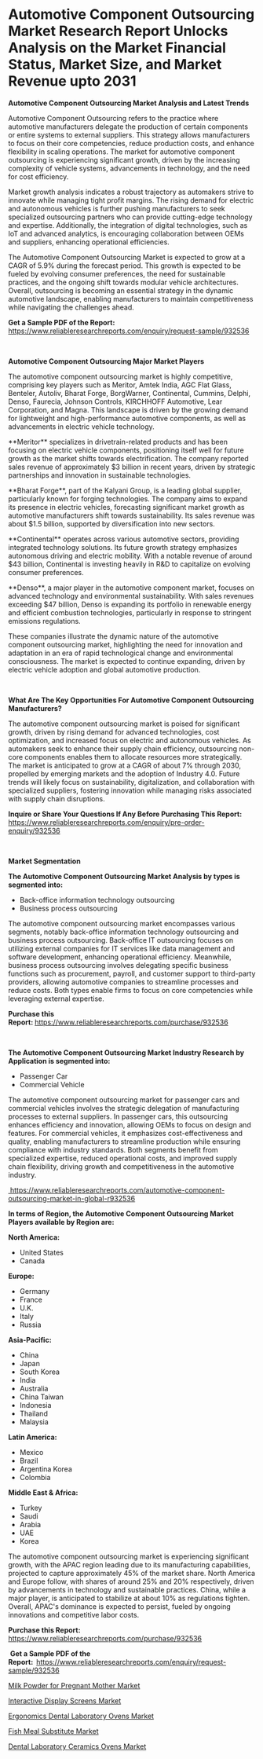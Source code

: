 <p><h1>Automotive Component Outsourcing Market Research Report Unlocks Analysis on the Market Financial Status, Market Size, and Market Revenue upto 2031</h1></p><p><strong>Automotive Component Outsourcing Market Analysis and Latest Trends</strong></p>
<p><p>Automotive Component Outsourcing refers to the practice where automotive manufacturers delegate the production of certain components or entire systems to external suppliers. This strategy allows manufacturers to focus on their core competencies, reduce production costs, and enhance flexibility in scaling operations. The market for automotive component outsourcing is experiencing significant growth, driven by the increasing complexity of vehicle systems, advancements in technology, and the need for cost efficiency.</p><p>Market growth analysis indicates a robust trajectory as automakers strive to innovate while managing tight profit margins. The rising demand for electric and autonomous vehicles is further pushing manufacturers to seek specialized outsourcing partners who can provide cutting-edge technology and expertise. Additionally, the integration of digital technologies, such as IoT and advanced analytics, is encouraging collaboration between OEMs and suppliers, enhancing operational efficiencies.</p><p>The Automotive Component Outsourcing Market is expected to grow at a CAGR of 5.9% during the forecast period. This growth is expected to be fueled by evolving consumer preferences, the need for sustainable practices, and the ongoing shift towards modular vehicle architectures. Overall, outsourcing is becoming an essential strategy in the dynamic automotive landscape, enabling manufacturers to maintain competitiveness while navigating the challenges ahead.</p></p>
<p><strong>Get a Sample PDF of the Report:&nbsp;</strong> <a href="https://www.reliableresearchreports.com/enquiry/request-sample/932536?utm_campaign=120&utm_medium=2&utm_source=Github&utm_content=ia&utm_term=02122024&utm_id=automotive-component-outsourcing">https://www.reliableresearchreports.com/enquiry/request-sample/932536</a></p>
<p>&nbsp;</p>
<p><strong>Automotive Component Outsourcing Major Market Players</strong></p>
<p><p>The automotive component outsourcing market is highly competitive, comprising key players such as Meritor, Amtek India, AGC Flat Glass, Benteler, Autoliv, Bharat Forge, BorgWarner, Continental, Cummins, Delphi, Denso, Faurecia, Johnson Controls, KIRCHHOFF Automotive, Lear Corporation, and Magna. This landscape is driven by the growing demand for lightweight and high-performance automotive components, as well as advancements in electric vehicle technology.</p><p>**Meritor** specializes in drivetrain-related products and has been focusing on electric vehicle components, positioning itself well for future growth as the market shifts towards electrification. The company reported sales revenue of approximately $3 billion in recent years, driven by strategic partnerships and innovation in sustainable technologies.</p><p>**Bharat Forge**, part of the Kalyani Group, is a leading global supplier, particularly known for forging technologies. The company aims to expand its presence in electric vehicles, forecasting significant market growth as automotive manufacturers shift towards sustainability. Its sales revenue was about $1.5 billion, supported by diversification into new sectors.</p><p>**Continental** operates across various automotive sectors, providing integrated technology solutions. Its future growth strategy emphasizes autonomous driving and electric mobility. With a notable revenue of around $43 billion, Continental is investing heavily in R&D to capitalize on evolving consumer preferences.</p><p>**Denso**, a major player in the automotive component market, focuses on advanced technology and environmental sustainability. With sales revenues exceeding $47 billion, Denso is expanding its portfolio in renewable energy and efficient combustion technologies, particularly in response to stringent emissions regulations.</p><p>These companies illustrate the dynamic nature of the automotive component outsourcing market, highlighting the need for innovation and adaptation in an era of rapid technological change and environmental consciousness. The market is expected to continue expanding, driven by electric vehicle adoption and global automotive production.</p></p>
<p>&nbsp;</p>
<p><strong>What Are The Key Opportunities For Automotive Component Outsourcing Manufacturers?</strong></p>
<p><p>The automotive component outsourcing market is poised for significant growth, driven by rising demand for advanced technologies, cost optimization, and increased focus on electric and autonomous vehicles. As automakers seek to enhance their supply chain efficiency, outsourcing non-core components enables them to allocate resources more strategically. The market is anticipated to grow at a CAGR of about 7% through 2030, propelled by emerging markets and the adoption of Industry 4.0. Future trends will likely focus on sustainability, digitalization, and collaboration with specialized suppliers, fostering innovation while managing risks associated with supply chain disruptions.</p></p>
<p><strong>Inquire or Share Your Questions If Any Before Purchasing This Report:</strong> <a href="https://www.reliableresearchreports.com/enquiry/pre-order-enquiry/932536?utm_campaign=120&utm_medium=2&utm_source=Github&utm_content=ia&utm_term=02122024&utm_id=automotive-component-outsourcing">https://www.reliableresearchreports.com/enquiry/pre-order-enquiry/932536</a></p>
<p>&nbsp;</p>
<p><strong>Market Segmentation</strong></p>
<p><strong>The Automotive Component Outsourcing Market Analysis by types is segmented into:</strong></p>
<p><ul><li>Back-office information technology outsourcing</li><li>Business process outsourcing</li></ul></p>
<p><p>The automotive component outsourcing market encompasses various segments, notably back-office information technology outsourcing and business process outsourcing. Back-office IT outsourcing focuses on utilizing external companies for IT services like data management and software development, enhancing operational efficiency. Meanwhile, business process outsourcing involves delegating specific business functions such as procurement, payroll, and customer support to third-party providers, allowing automotive companies to streamline processes and reduce costs. Both types enable firms to focus on core competencies while leveraging external expertise.</p></p>
<p><strong>Purchase this Report:&nbsp;</strong><a href="https://www.reliableresearchreports.com/purchase/932536?utm_campaign=120&utm_medium=2&utm_source=Github&utm_content=ia&utm_term=02122024&utm_id=automotive-component-outsourcing">https://www.reliableresearchreports.com/purchase/932536</a></p>
<p>&nbsp;</p>
<p><strong>The Automotive Component Outsourcing Market Industry Research by Application is segmented into:</strong></p>
<p><ul><li>Passenger Car</li><li>Commercial Vehicle</li></ul></p>
<p><p>The automotive component outsourcing market for passenger cars and commercial vehicles involves the strategic delegation of manufacturing processes to external suppliers. In passenger cars, this outsourcing enhances efficiency and innovation, allowing OEMs to focus on design and features. For commercial vehicles, it emphasizes cost-effectiveness and quality, enabling manufacturers to streamline production while ensuring compliance with industry standards. Both segments benefit from specialized expertise, reduced operational costs, and improved supply chain flexibility, driving growth and competitiveness in the automotive industry.</p></p>
<p><a href="https://www.reliableresearchreports.com/automotive-component-outsourcing-market-in-global-r932536?utm_campaign=120&utm_medium=2&utm_source=Github&utm_content=ia&utm_term=02122024&utm_id=automotive-component-outsourcing">&nbsp;https://www.reliableresearchreports.com/automotive-component-outsourcing-market-in-global-r932536</a></p>
<p><strong>In terms of Region, the Automotive Component Outsourcing Market Players available by Region are:</strong></p>
<p>
    <p> <strong> North America: </strong>
        <ul>
            <li>United States</li>
            <li>Canada</li>
        </ul>
        </p> 
    <p> <strong> Europe: </strong>
        <ul>
            <li>Germany</li>
            <li>France</li>
            <li>U.K.</li>
            <li>Italy</li>
            <li>Russia</li>
        </ul>
        </p> 
    <p> <strong> Asia-Pacific: </strong>
        <ul>
            <li>China</li>
            <li>Japan</li>
            <li>South Korea</li>
            <li>India</li>
            <li>Australia</li>
            <li>China Taiwan</li>
            <li>Indonesia</li>
            <li>Thailand</li>
            <li>Malaysia</li>
        </ul>
        </p> 
    <p> <strong> Latin America: </strong>
        <ul>
            <li>Mexico</li>
            <li>Brazil</li>
            <li>Argentina Korea</li>
            <li>Colombia</li>
        </ul>
        </p> 
    <p> <strong> Middle East & Africa: </strong>
        <ul>
            <li>Turkey</li>
            <li>Saudi</li>
            <li>Arabia</li>
            <li>UAE</li>
            <li>Korea</li>
        </ul>
    </p>
    </p>
<p><p>The automotive component outsourcing market is experiencing significant growth, with the APAC region leading due to its manufacturing capabilities, projected to capture approximately 45% of the market share. North America and Europe follow, with shares of around 25% and 20% respectively, driven by advancements in technology and sustainable practices. China, while a major player, is anticipated to stabilize at about 10% as regulations tighten. Overall, APAC's dominance is expected to persist, fueled by ongoing innovations and competitive labor costs.</p></p>
<p><strong>Purchase this Report: </strong><a href="https://www.reliableresearchreports.com/purchase/932536?utm_campaign=120&utm_medium=2&utm_source=Github&utm_content=ia&utm_term=02122024&utm_id=automotive-component-outsourcing">https://www.reliableresearchreports.com/purchase/932536</a></p>
<p>&nbsp;<strong>Get a Sample PDF of the Report:&nbsp;&nbsp;</strong><a href="https://www.reliableresearchreports.com/enquiry/request-sample/932536?utm_campaign=120&utm_medium=2&utm_source=Github&utm_content=ia&utm_term=02122024&utm_id=automotive-component-outsourcing">https://www.reliableresearchreports.com/enquiry/request-sample/932536</a></p>
<p><strong></strong></p>
<p><p><a href="https://www.linkedin.com/pulse/delving-growth-market-milk-powder-pregnant-mother-expected-cgwre?utm_campaign=120&utm_medium=2&utm_source=Github&utm_content=ia&utm_term=02122024&utm_id=automotive-component-outsourcing">Milk Powder for Pregnant Mother Market</a></p><p><a href="https://issuu.com/reportprime-2/docs/interactive-display-screens-market-size-2030.pptx?utm_campaign=120&utm_medium=2&utm_source=Github&utm_content=ia&utm_term=02122024&utm_id=automotive-component-outsourcing">Interactive Display Screens Market</a></p><p><a href="https://github.com/DianaWilson796/Market-Research-Report-List-1/blob/main/ergonomics-dental-laboratory-ovens-market.md?utm_campaign=120&utm_medium=2&utm_source=Github&utm_content=ia&utm_term=02122024&utm_id=automotive-component-outsourcing">Ergonomics Dental Laboratory Ovens Market</a></p><p><a href="https://www.linkedin.com/pulse/in-depth-analysis-global-fish-meal-substitute-market-size-kmvie?utm_campaign=120&utm_medium=2&utm_source=Github&utm_content=ia&utm_term=02122024&utm_id=automotive-component-outsourcing">Fish Meal Substitute Market</a></p><p><a href="https://github.com/joannesouthgate/Market-Research-Report-List-5/blob/main/dental-laboratory-ceramics-ovens-market.md?utm_campaign=120&utm_medium=2&utm_source=Github&utm_content=ia&utm_term=02122024&utm_id=automotive-component-outsourcing">Dental Laboratory Ceramics Ovens Market</a></p></p>
